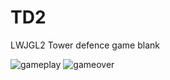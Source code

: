# TD2
LWJGL2 Tower defence game blank

![gameplay](https://imgur.com/YwPxtnx.png)
![gameover](https://imgur.com/kjb52dR.png)
